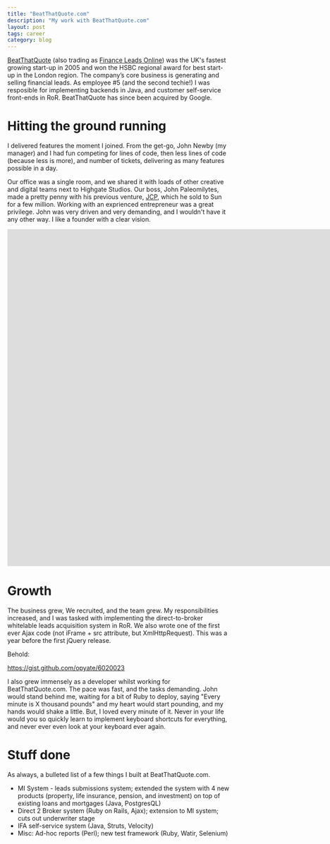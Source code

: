 ```yaml
---
title: "BeatThatQuote.com"
description: "My work with BeatThatQuote.com"
layout: post
tags: career
category: blog
---
```


[BeatThatQuote](http://www.beatthatquote.com/) (also trading as [Finance Leads Online](http://financeleadsonline.co.uk)) was the UK's fastest growing start-up in 2005 and won the HSBC regional award for best start-up in the London region. The company’s core business is generating and selling financial leads. As employee #5 (and the second techie!) I was resposible for implementing backends in Java, and customer self-service front-ends in RoR. BeatThatQuote has since been acquired by Google.

# Hitting the ground running

I delivered features the moment I joined. From the get-go, John Newby (my manager) and I had fun competing for lines of code, then less lines of code (because less is more), and number of tickets, delivering as many features possible in a day.

Our office was a single room, and we shared it with loads of other creative and digital teams next to Highgate Studios. Our boss, John Paleomilytes, made a pretty penny with his previous venture, [JCP](https://www.youtube.com/watch?v=zbboTICo-lY), which he sold to Sun for a few million. Working with an exprienced entrepreneur was a great privilege. John was very driven and very demanding, and I wouldn't have it any other way. I like a founder with a clear vision.

<div class="videowrapper">
<iframe width="1665" height="764" src="https://www.youtube.com/embed/mpgJNp471kg" frameborder="0" allow="autoplay; encrypted-media" allowfullscreen></iframe>
</div>

# Growth

The business grew, We recruited, and the team grew. My responsibilities increased, and I was tasked with implementing the direct-to-broker whitelable leads acquisition system in RoR. We also wrote one of the first ever Ajax code (not iFrame + src attribute, but XmlHttpRequest). This was a year before the first jQuery release.

Behold:

<a href="https://gist.github.com/opyate/6020023">https://gist.github.com/opyate/6020023</a>

I also grew immensely as a developer whilst working for BeatThatQuote.com. The pace was fast, and the tasks demanding. John would stand behind me, waiting for a bit of Ruby to deploy, saying "Every minute is X thousand pounds" and my heart would start pounding, and my hands would shake a little. But, I loved every minute of it. Never in your life would you so quickly learn to implement keyboard shortcuts for everything, and never ever even look at your keyboard ever again.

# Stuff done

As always, a bulleted list of a few things I built at BeatThatQuote.com.

* MI System - leads submissions system; extended the system with 4 new products
  (property, life insurance, pension, and investment) on top of existing loans
  and mortgages (Java, PostgresQL)
* Direct 2 Broker system (Ruby on Rails, Ajax); extension to MI system; cuts
  out underwriter stage
* IFA self-service system (Java, Struts, Velocity)
* Misc: Ad-hoc reports (Perl); new test framework (Ruby, Watir, Selenium)
